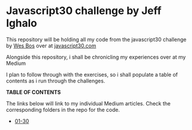# Javascript30 challenge by Jeff Ighalo

This repository will be holding all my code from the javascript30 challenge by <a href="http://www.github.com/wesbos">Wes Bos</a> over at <a href="http://www.javascript30.com">javascript30.com</a>


Alongside this repository, i shall be chronicling my experiences over at my Medium

I plan to follow through with the exercises, so i shall populate a table of contents as i run through the challenges.




<b>TABLE OF CONTENTS</b>

The links below will link to my individual Medium articles. Check the corresponding folders in the repo for the code.

- <a href="https://medium.com/@jefferie.halo/javascript30-com-learning-and-relearning-vanillajs-and-es6-6ef6efbd84fa">01-30</a>
